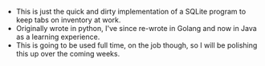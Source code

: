 
* This is just the quick and dirty implementation of a SQLite program to keep tabs on inventory at work. 
* Originally wrote in python, I've since re-wrote in Golang and now in Java as a learning experience. 
* This is going to be used full time, on the job though, so I will be polishing this up over the coming weeks.




